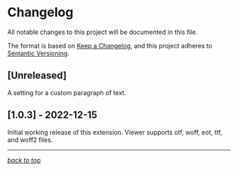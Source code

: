 # Changelog

All notable changes to this project will be documented in this file.

The format is based on [Keep a Changelog](https://keepachangelog.com/en/1.0.0/),
and this project adheres to [Semantic Versioning](https://semver.org/spec/v2.0.0.html).

## [Unreleased]

A setting for a custom paragraph of text.

## [1.0.3] - 2022-12-15

Initial working release of this extension. Viewer supports otf, woff, eot, ttf, and woff2 files.

---

[_back to top_](#changelog)
